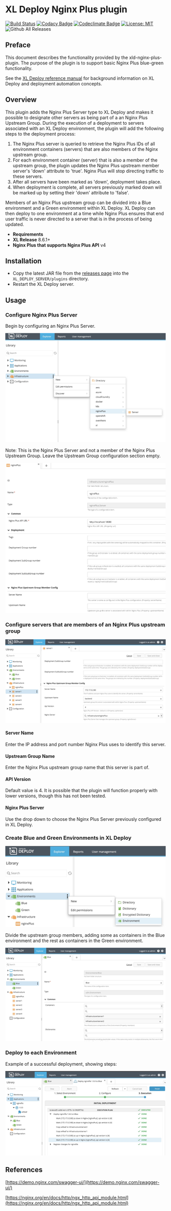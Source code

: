 # XL Deploy Nginx Plus plugin

[![Build Status][xld-nginx-plus-plugin-travis-image]][xld-nginx-plus-plugin-travis-url]
[![Codacy Badge][xld-nginx-plus-plugin-codacy-image]][xld-nginx-plus-plugin-codacy-url]
[![Codeclimate Badge][xld-nginx-plus-plugin-codeclimate-image]][xld-nginx-plus-plugin-codeclimate-url]
[![License: MIT][xld-nginx-plus-plugin-license-image]][xld-nginx-plus-plugin-license-url]
![Github All Releases][xld-nginx-plus-plugin-downloads-image]

## Preface

This document describes the functionality provided by the xld-nginx-plus-plugin. The purpose of the plugin is to support basic Nginx Plus blue-green functionality. 
  
See the [XL Deploy reference manual](https://docs.xebialabs.com/xl-deploy) for background information on XL Deploy and deployment automation concepts.   

## Overview

This plugin adds the Nginx Plus Server type to XL Deploy and makes it possible to designate other servers as being part of a an Nginx Plus Upstream Group.
During the execution of a deployment to servers associated with an XL Deploy environment, the plugin will add the following steps to the deployment process:

1.  The Nginx Plus server is queried to retrieve the Nginx Plus IDs of all environment containers (servers) that are also members of the Nginx upstream group.
2.  For each environment container (server) that is also a member of the upstream group, the plugin updates the Nginx Plus upstream member server's 'down' attribute to 'true'. Nginx Plus will stop directing traffic to these servers.
3.  After all servers have been marked as 'down', deployment takes place.
4.  When deployment is complete, all servers previously marked down will be marked up by setting their 'down' attribute to 'false'.

Members of an Nginx Plus upstream group can be divided into a Blue environment and a Green environment within XL Deploy. XL Deploy can then deploy to one environment at a time while Nginx Plus ensures that end user traffic is never directed to a server that is in the process of being updated. 

*   **Requirements**
*   **XL Release** 8.6.1+
*   **Nginx Plus that supports Nginx Plus API** v4

## Installation

*  Copy the latest JAR file from the [releases page](https://github.com/xebialabs-community/xld-nginx-plus-plugin/releases) into the `XL_DEPLOY_SERVER/plugins` directory.
*  Restart the XL Deploy server.

## Usage

### Configure Nginx Plus Server

Begin by configuring an Nginx Plus Server.  

![NginxPlusServerCreate](images/createNginxPlusServer.jpg)

Note: This is the Nginx Plus Server and not a member of the Nginx Plus Upstream Group. Leave the Upstream Group configuration section empty.

![NginxPlusServerConfiguration](images/configureNginxPlusServer.jpg)

### Configure servers that are members of an Nginx Plus upstream group

![UpstreamMemberConfig](images/configureMemberServers.jpg)

#### Server Name

Enter the IP address and port number Nginx Plus uses to identify this server.

#### Upstream Group Name

Enter the Nginx Plus upstream group name that this server is part of. 

#### API Version

Default value is 4. It is possible that the plugin will function properly with lower versions, though this has not been tested. 

#### Nginx Plus Server

Use the drop down to choose the Nginx Plus Server previously configured in XL Deploy. 

### Create Blue and  Green Environments in XL Deploy

![createEnvironment](images/createEnvironment.jpg)

Divide the upstream group members, adding some as containers in the Blue environment and the rest as containers in the Green environment. 

![AddContainers](images/addContainers.jpg)

### Deploy to each Environment

Example of a successful deployment, showing steps:

![ExampleDeploy](images/exampleDeploy.jpg)

## References

[https://demo.nginx.com/swagger-ui/](https://demo.nginx.com/swagger-ui/)

[https://nginx.org/en/docs/http/ngx_http_api_module.html](https://nginx.org/en/docs/http/ngx_http_api_module.html)

[xld-nginx-plus-plugin-travis-image]: https://travis-ci.org/xebialabs-community/xld-nginx-plus-plugin.svg?branch=master
[xld-nginx-plus-plugin-travis-url]: https://travis-ci.org/xebialabs-community/xld-nginx-plus-plugin
[xld-nginx-plus-plugin-codacy-image]: https://api.codacy.com/project/badge/Grade/9fc1287ae6e64835ab2ea1696a9064c3
[xld-nginx-plus-plugin-codacy-url]: https://www.codacy.com/app/ladamato/xld-nginx-plus-plugin?utm_source=github.com&amp;utm_medium=referral&amp;utm_content=xebialabs-community/xld-nginx-plus-plugin&amp;utm_campaign=Badge_Grade
[xld-nginx-plus-plugin-codeclimate-image]: https://api.codeclimate.com/v1/badges/2a6a489b550a2f6daa8a/maintainability
[xld-nginx-plus-plugin-codeclimate-url]: https://codeclimate.com/github/xebialabs-community/xld-nginx-plus-plugin/maintainability
[xld-nginx-plus-plugin-license-image]: https://img.shields.io/badge/License-MIT-yellow.svg
[xld-nginx-plus-plugin-license-url]: https://opensource.org/licenses/MIT
[xld-nginx-plus-plugin-downloads-image]: https://img.shields.io/github/downloads/xebialabs-community/xld-nginx-plus-plugin/total.svg
